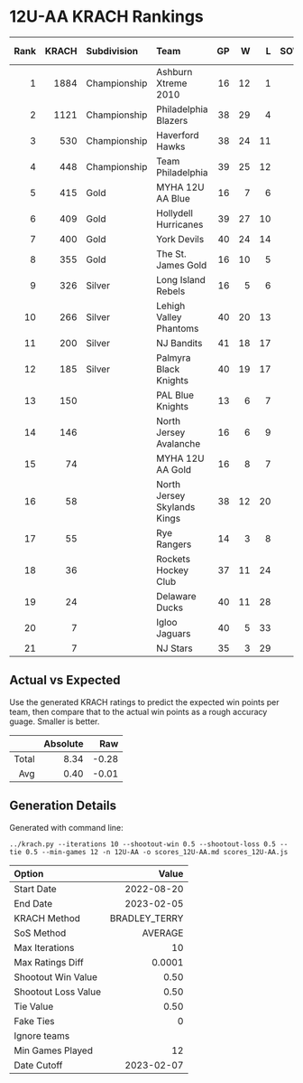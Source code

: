 # 12U-AA KRACH Rankings
Rank|KRACH|Subdivision|Team|GP|W|L|SOW|SOL|T|SoS|Exp Wins|Win Diff
---:|---:|:---|:---|---:|---:|---:|---:|---:|---:|---:|---:|---:
1|1884|Championship|Ashburn Xtreme 2010|16|12|1|2|1|0|568|12.6|-0.9
2|1121|Championship|Philadelphia Blazers|38|29|4|3|2|0|385|30.0|-1.5
3|530|Championship|Haverford Hawks|38|24|11|0|3|0|402|25.0|-0.5
4|448|Championship|Team Philadelphia|39|25|12|1|1|0|366|25.6|-0.4
5|415|Gold|MYHA 12U AA Blue|16|7|6|3|0|0|511|8.3|-0.2
6|409|Gold|Hollydell Hurricanes|39|27|10|0|1|1|250|28.0|-0.0
7|400|Gold|York Devils|40|24|14|0|2|0|412|24.6|-0.4
8|355|Gold|The St. James Gold|16|10|5|0|1|0|284|10.4|-0.1
9|326|Silver|Long Island Rebels|16|5|6|3|2|0|577|7.3|-0.2
10|266|Silver|Lehigh Valley Phantoms|40|20|13|2|5|0|319|23.4|-0.1
11|200|Silver|NJ Bandits|41|18|17|2|3|1|327|21.1|0.1
12|185|Silver|Palmyra Black Knights|40|19|17|2|2|0|366|21.2|0.2
13|150||PAL Blue Knights|13|6|7|0|0|0|414|6.0|0.0
14|146||North Jersey Avalanche|16|6|9|1|0|0|361|6.5|0.0
15|74||MYHA 12U AA Gold|16|8|7|1|0|0|133|9.1|0.6
16|58||North Jersey Skylands Kings|38|12|20|3|3|0|215|15.7|0.7
17|55||Rye Rangers|14|3|8|2|1|0|263|4.6|0.1
18|36||Rockets Hockey Club|37|11|24|2|0|0|222|12.7|0.7
19|24||Delaware Ducks|40|11|28|0|1|0|235|12.3|0.8
20|7||Igloo Jaguars|40|5|33|1|1|0|181|6.4|0.4
21|7||NJ Stars|35|3|29|2|1|0|226|4.8|0.3

## Actual vs Expected
Use the generated KRACH ratings to predict the expected win points per team, then compare that to the actual win points as a rough accuracy guage. Smaller is better.

||Absolute|Raw
|---:|---:|---:
|Total|8.34|-0.28
|Avg|0.40|-0.01

## Generation Details

Generated with command line:
```
../krach.py --iterations 10 --shootout-win 0.5 --shootout-loss 0.5 --tie 0.5 --min-games 12 -n 12U-AA -o scores_12U-AA.md scores_12U-AA.js
```

| Option | Value |
| :----- | ----: |
| Start Date | 2022-08-20 |
| End Date | 2023-02-05 |
| KRACH Method | BRADLEY_TERRY |
| SoS Method | AVERAGE |
| Max Iterations | 10 |
| Max Ratings Diff | 0.0001 |
| Shootout Win Value | 0.50 |
| Shootout Loss Value | 0.50 |
| Tie Value | 0.50 |
| Fake Ties | 0 |
| Ignore teams |  |
| Min Games Played | 12 |
| Date Cutoff | 2023-02-07 |

